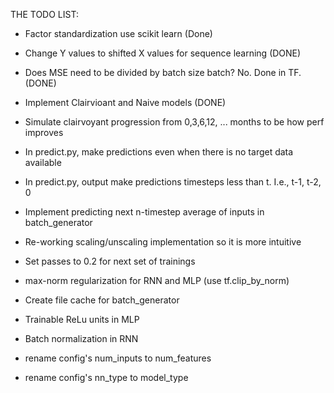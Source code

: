 
THE TODO LIST:

- Factor standardization use scikit learn (Done)

- Change Y values to shifted X values for sequence learning (DONE)

- Does MSE need to be divided by batch size batch? No. Done in TF. (DONE)

- Implement Clairvioant and Naive models (DONE)

- Simulate clairvoyant progression from 0,3,6,12, ... months to be how perf improves

- In predict.py, make predictions even when there is no target data available

- In predict.py, output make predictions timesteps less than t. I.e., t-1, t-2, 0

- Implement predicting next n-timestep average of inputs in batch_generator

- Re-working scaling/unscaling implementation so it is more intuitive

- Set passes to 0.2 for next set of trainings

- max-norm regularization for RNN and MLP (use tf.clip_by_norm)

- Create file cache for batch_generator

- Trainable ReLu units in MLP

- Batch normalization in RNN

- rename config's num_inputs to num_features

- rename config's nn_type to model_type


